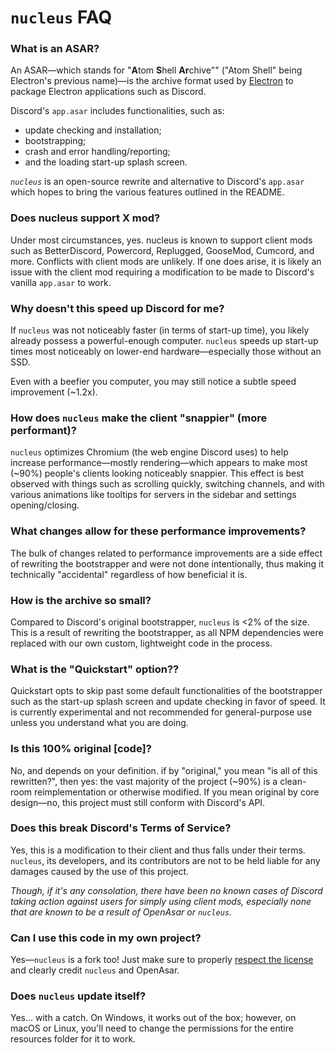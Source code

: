 # `nucleus` FAQ

### What is an ASAR?

An ASAR—which stands for "**A**tom **S**hell **Ar**chive"" ("Atom Shell" being Electron's previous name)—is the archive format used by [Electron](https://electronjs.org) to package Electron applications such as Discord.

Discord's `app.asar` includes functionalities, such as:

- update checking and installation;
- bootstrapping;
- crash and error handling/reporting;
- and the loading start-up splash screen.

_`nucleus`_ is an open-source rewrite and alternative to Discord's `app.asar` which hopes to bring the various features outlined in the README.

### Does nucleus support X mod?

Under most circumstances, yes. nucleus is known to support client mods such as BetterDiscord, Powercord, Replugged, GooseMod, Cumcord, and more. Conflicts with client mods are unlikely. If one does arise, it is likely an issue with the client mod requiring a modification to be made to Discord's vanilla `app.asar` to work.

### Why doesn't this speed up Discord for me?

If `nucleus` was not noticeably faster (in terms of start-up time), you likely already possess a powerful-enough computer. `nucleus` speeds up start-up times most noticeably on lower-end hardware—especially those without an SSD.

Even with a beefier you computer, you may still notice a subtle speed improvement (~1.2x).

### How does `nucleus` make the client "snappier" (more performant)?

`nucleus` optimizes Chromium (the web engine Discord uses) to help increase performance—mostly rendering—which appears to make most (~90%) people's clients looking noticeably snappier. This effect is best observed with things such as scrolling quickly, switching channels, and with various animations like tooltips for servers in the sidebar and settings opening/closing.

### What changes allow for these performance improvements?

The bulk of changes related to performance improvements are a side effect of rewriting the bootstrapper and were not done intentionally, thus making it technically "accidental" regardless of how beneficial it is.

### How is the archive so small?

Compared to Discord's original bootstrapper, `nucleus` is <2% of the size. This is a result of rewriting the bootstrapper, as all NPM dependencies were replaced with our own custom, lightweight code in the process.

### What is the "Quickstart" option??

Quickstart opts to skip past some default functionalities of the bootstrapper such as the start-up splash screen and update checking in favor of speed. It is currently experimental and not recommended for general-purpose use unless you understand what you are doing.

### Is this 100% original \[code\]?

No, and depends on your definition. if by "original," you mean "is all of this rewritten?", then yes: the vast majority of the project (~90%) is a clean-room reimplementation or otherwise modified. If you mean original by core design—no, this project must still conform with Discord's API.

### Does this break Discord's Terms of Service?

Yes, this is a modification to their client and thus falls under their terms. `nucleus`, its developers, and its contributors are not to be held liable for any damages caused by the use of this project.

_Though, if it's any consolation, there have been no known cases of Discord taking action against users for simply using client mods, especially none that are known to be a result of OpenAsar or `nucleus`._

### Can I use this code in my own project?

Yes—`nucleus` is a fork too! Just make sure to properly [respect the license](LICENSE) and clearly credit `nucleus` and OpenAsar.

### Does `nucleus` update itself?

Yes... with a catch. On Windows, it works out of the box; however, on macOS or Linux, you'll need to change the permissions for the entire resources folder for it to work.
